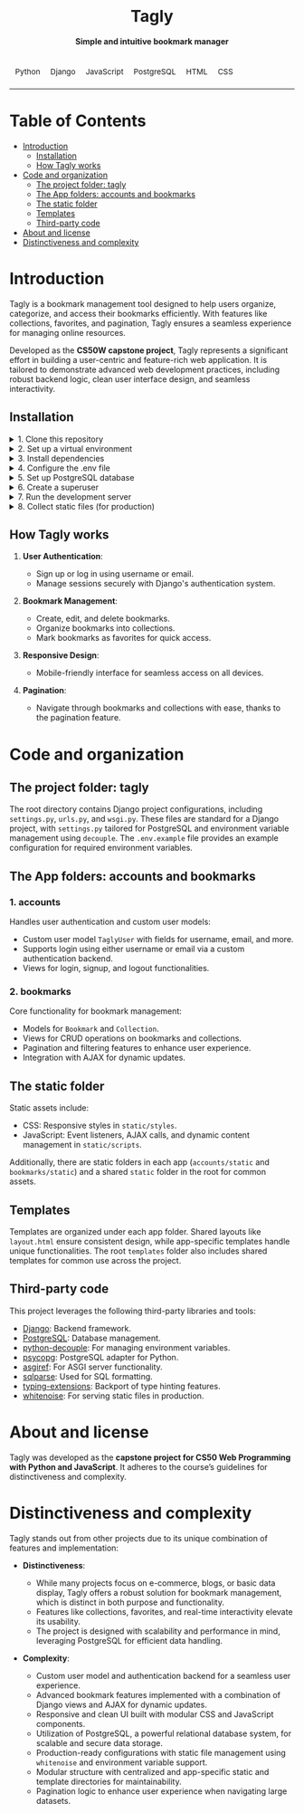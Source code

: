 <div align="center">
  <br>
  <h1><b>Tagly</b></h1>
  <strong>Simple and intuitive bookmark manager</strong>
</div>
<br>
<table align="center" style="border-collapse:separate;">
  <tr>
    <td><small>Python</small></td>
    <td><small>Django</small></td>
    <td><small>JavaScript</small></td>
    <td><small>PostgreSQL</small></td>
    <td><small>HTML</small></td>
    <td><small>CSS</small></td>
  </tr>
</table>
<hr>

# Table of Contents

- [Introduction](#introduction)
  - [Installation](#installation)
  - [How Tagly works](#how-tagly-works)
- [Code and organization](#code-and-organization)
  - [The project folder: tagly](#the-project-folder-tagly)
  - [The App folders: accounts and bookmarks](#the-app-folders-accounts-and-bookmarks)
  - [The static folder](#the-static-folder)
  - [Templates](#templates)
  - [Third-party code](#third-party-code)
- [About and license](#about-and-license)
- [Distinctiveness and complexity](#distinctiveness-and-complexity)

# Introduction

Tagly is a bookmark management tool designed to help users organize, categorize, and access their bookmarks efficiently. With features like collections, favorites, and pagination, Tagly ensures a seamless experience for managing online resources.

Developed as the **CS50W capstone project**, Tagly represents a significant effort in building a user-centric and feature-rich web application. It is tailored to demonstrate advanced web development practices, including robust backend logic, clean user interface design, and seamless interactivity.

## Installation

<details>
   <summary>1. Clone this repository</summary>

> ```bash
> git clone https://github.com/alihanayaz/tagly.git
> cd tagly
> ```

</details>

<details>
   <summary>2. Set up a virtual environment</summary>

> ```bash
> python -m venv venv
> source venv/bin/activate  # For Linux/macOS
> venv\Scripts\activate  # For Windows
> ```

</details>

<details>
   <summary>3. Install dependencies</summary>

> ```bash
> pip install -r requirements.txt
> ```

</details>

<details>
   <summary>4. Configure the .env file</summary>

> Create a `.env` file in the root directory with the following content:
>
> ```env
> SECRET_KEY='your-secret-key'
> DEBUG=True  # Change to False in production
> ALLOWED_HOSTS='127.0.0.1,0.0.0.0,localhost,.your-deployment-domain'
> DB_NAME=your_database_name
> DB_USER=your_database_user
> DB_PASSWORD=your_database_password
> DB_HOST=your_database_host
> DB_PORT=your_database_port
> ```
>
> Ensure to replace placeholder values with your actual credentials.

</details>

<details>
   <summary>5. Set up PostgreSQL database</summary>

> Update the `settings.py` file with your database credentials or ensure your `.env` file is correctly configured as shown above. Then, run the following commands:
>
> ```bash
> python manage.py makemigrations
> python manage.py migrate
> ```

</details>

<details>
   <summary>6. Create a superuser</summary>

> ```bash
> python manage.py createsuperuser
> ```

</details>

<details>
   <summary>7. Run the development server</summary>

> ```bash
> python manage.py runserver
> ```
>
> Access the app at `http://127.0.0.1:8000`.

</details>

<details>
   <summary>8. Collect static files (for production)</summary>

> If `DEBUG` is set to `False`, you must run the following command to collect static files:
>
> ```bash
> python manage.py collectstatic
> ```
>
> This step is essential for the project to work in a production environment.

</details>

## How Tagly works

1. **User Authentication**:

   - Sign up or log in using username or email.
   - Manage sessions securely with Django's authentication system.

2. **Bookmark Management**:

   - Create, edit, and delete bookmarks.
   - Organize bookmarks into collections.
   - Mark bookmarks as favorites for quick access.

3. **Responsive Design**:

   - Mobile-friendly interface for seamless access on all devices.

4. **Pagination**:

   - Navigate through bookmarks and collections with ease, thanks to the pagination feature.

# Code and organization

## The project folder: tagly

The root directory contains Django project configurations, including `settings.py`, `urls.py`, and `wsgi.py`. These files are standard for a Django project, with `settings.py` tailored for PostgreSQL and environment variable management using `decouple`. The `.env.example` file provides an example configuration for required environment variables.

## The App folders: accounts and bookmarks

### **1. accounts**

Handles user authentication and custom user models:

- Custom user model `TaglyUser` with fields for username, email, and more.
- Supports login using either username or email via a custom authentication backend.
- Views for login, signup, and logout functionalities.

### **2. bookmarks**

Core functionality for bookmark management:

- Models for `Bookmark` and `Collection`.
- Views for CRUD operations on bookmarks and collections.
- Pagination and filtering features to enhance user experience.
- Integration with AJAX for dynamic updates.

## The static folder

Static assets include:

- CSS: Responsive styles in `static/styles`.
- JavaScript: Event listeners, AJAX calls, and dynamic content management in `static/scripts`.

Additionally, there are static folders in each app (`accounts/static` and `bookmarks/static`) and a shared `static` folder in the root for common assets.

## Templates

Templates are organized under each app folder. Shared layouts like `layout.html` ensure consistent design, while app-specific templates handle unique functionalities. The root `templates` folder also includes shared templates for common use across the project.

## Third-party code

This project leverages the following third-party libraries and tools:

- [Django](https://www.djangoproject.com/): Backend framework.
- [PostgreSQL](https://www.postgresql.org/): Database management.
- [python-decouple](https://pypi.org/project/python-decouple/): For managing environment variables.
- [psycopg](https://pypi.org/project/psycopg/): PostgreSQL adapter for Python.
- [asgiref](https://pypi.org/project/asgiref/): For ASGI server functionality.
- [sqlparse](https://pypi.org/project/sqlparse/): Used for SQL formatting.
- [typing-extensions](https://pypi.org/project/typing-extensions/): Backport of type hinting features.
- [whitenoise](https://pypi.org/project/whitenoise/): For serving static files in production.

# About and license

Tagly was developed as the **capstone project for CS50 Web Programming with Python and JavaScript**. It adheres to the course’s guidelines for distinctiveness and complexity.

# Distinctiveness and complexity

Tagly stands out from other projects due to its unique combination of features and implementation:

- **Distinctiveness**:

  - While many projects focus on e-commerce, blogs, or basic data display, Tagly offers a robust solution for bookmark management, which is distinct in both purpose and functionality.
  - Features like collections, favorites, and real-time interactivity elevate its usability.
  - The project is designed with scalability and performance in mind, leveraging PostgreSQL for efficient data handling.

- **Complexity**:
  - Custom user model and authentication backend for a seamless user experience.
  - Advanced bookmark features implemented with a combination of Django views and AJAX for dynamic updates.
  - Responsive and clean UI built with modular CSS and JavaScript components.
  - Utilization of PostgreSQL, a powerful relational database system, for scalable and secure data storage.
  - Production-ready configurations with static file management using `whitenoise` and environment variable support.
  - Modular structure with centralized and app-specific static and template directories for maintainability.
  - Pagination logic to enhance user experience when navigating large datasets.
